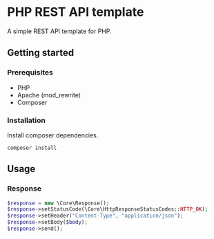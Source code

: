 # PHP REST API template

A simple REST API template for PHP.

## Getting started

### Prerequisites

- PHP
- Apache (mod_rewrite)
- Composer

### Installation

Install composer dependencies.

```
composer install
```

## Usage

### Response

```php
$response = new \Core\Response();
$response->setStatusCode(\Core\HttpResponseStatusCodes::HTTP_OK);
$response->setHeader("Content-Type", "application/json");
$response->setBody($body);
$response->send();
```
